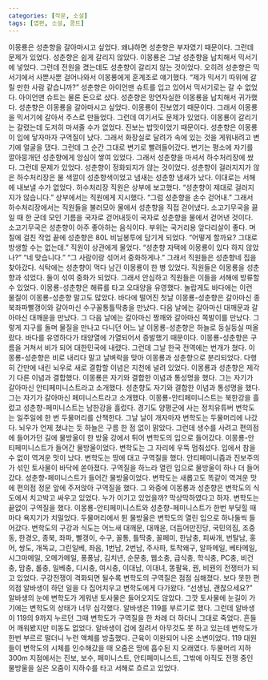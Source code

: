 ```yaml
---
categories: [작문, 소설]
tags: [엽편, 소설, 콩트]
---
```

이몽룡은 성춘향을 갈아마시고 싶었다. 왜냐하면 성춘향은 부자였기 때문이다. 그런데 문제가 있었다. 성춘향은 쉽게 갈리지 않았다. 이몽룡은 그날 성춘향을 납치해서 믹서기에 넣었다. 그런데 전원을 켰는데도 성춘향이 갈리지 않는 것이었다. 오히려 성춘향은 믹서기에서 사뿐사뿐 걸어나와서 이몽룡에게 훈계조로 얘기했다. “제가 믹서기 따위에 갈릴 만한 사람 같습니까?” 성춘향은 아이언맨 슈트를 입고 있어서 믹서기로는 갈 수 없었다. 아이언맨 슈트는 물론 돈으로 샀다. 성춘향은 망연자실한 이몽룡을 납치해서 귀가했다. 성춘향은 이몽룡을 갈아마시고 싶었다. 이몽룡이 진보였기 때문이다. 그래서 이몽룡을 믹서기에 갈아서 주스로 만들었다. 그런데 여기서도 문제가 있었다. 이몽룡이 갈리기는 갈렸는데 도저히 마셔줄 수가 없었다. 진보는 밥맛이었기 때문이다. 성춘향은 이몽룡이 입에 닿자마자 구역질이 났다. 그래서 화장실로 달려가 속에 있는 것을 게워내려고 변기에 얼굴을 댔다. 그런데 그 순간 그대로 변기로 빨려들어갔다. 변기는 평소에 자기를 깔아뭉개던 성춘향에게 앙심이 쌓여 있었다. 그래서 성춘향을 마셔서 하수처리장에 쌌다. 그런데 문제가 있었다. 성춘향이 정화되지가 않는 것이었다. 성춘향이 걸러지지가 않은 하수처리장은 물 색깔이 성춘향색이었고 냄새는 성춘향 냄새가 났다. 이대로는 서해에 내보낼 수가 없었다. 하수처리장 직원은 상부에 보고했다. “성춘향이 제대로 걸러지지가 않습니다.” 상부에서는 직원에게 지시했다. “그럼 성춘향을 손수 걷어내.” 그래서 하수처리장에서는 직원들을 불러모아 물에서 성춘향을 직접 걷어냈다. 소고기무국을 끓일 때 한 군데 모인 기름을 국자로 걷어내듯이 국자로 성춘향을 물에서 걷어낸 것이다. 소고기무국은 성춘향이 아주 좋아하는 음식이다. 부위는 국거리용 앞다리살이 좋다. 며칠에 걸친 작업 끝에 성춘향은 80L 비닐봉투에 담기게 되었다. “어떻게 할까요? 그대로 방생할 수는 없는데.” 직원이 상관에게 물었다. “성춘향 자택에 이몽룡이 있다 하지 않았나?” “네 맞습니다.” “그 사람이랑 섞어서 중화하게나.” 그래서 직원들은 성춘향네 집을 찾아갔다. 식탁에는 성춘향이 먹다 남긴 이몽룡이 한 병 있었다. 직원들은 이몽룡을 성춘향과 섞었다. 둘이 섞여 중화가 되었다. 그래서 안심하고 직원들은 이들을 서해에 방류할 수 있었다. 이몽룡-성춘향은 해류를 타고 오대양을 유영했다. 놀랍게도 바다에는 이런 물질이 이몽룡-성춘향 말고도 많았다. 바다에 떨어진 첫날 이몽룡-성춘향은 갈아마신 종북좌파빨갱이와 갈아마신 수구꼴통틀딱충을 만났다. 다음 날에는 갈아마신 대깨문과 갈아마신 대깨윤을 만났다. 그 다음 날에는 갈아마신 짱깨와 갈아마신 쪽발이를 만났다. 그렇게 지구를 돌며 물질을 만나고 다니던 어느 날 이몽룡-성춘향은 하늘로 둥실둥실 떠올랐다. 바다를 유영하다가 태양열에 가열되어서 증발했기 때문이다. 이몽룡-성춘향은 구름을 거쳐서 비가 되어 대한민국에 내렸다. 그런데 그날 한국 전역에는 번개가 쳤다. 이몽룡-성춘향은 비로 내리다 말고 날벼락을 맞아 이몽룡과 성춘향으로 분리되었다. 다행히 간만에 내린 뇌우로 새로 결합할 이념은 지천에 널려 있었다. 이몽룡과 성춘향은 제각기 다른 이념과 결합했다. 이몽룡은 자기와 결합한 이념과 통성명을 했다. 그는 자기가 갈아마신 안티페미니스트라고 소개했다. 성춘향도 자기와 결합한 이념과 통성명을 했다. 그는 자기가 갈아마신 페미니스트라고 소개했다. 이몽룡-안티페미니스트는 북한강을 흘렀고 성춘향-페미니스트는 남한강을 흘렀다. 경기도 양평군에 사는 정치유튜버 변학도는 일주일에 한 번 두물머리를 산책한다. 그날 날이 개자마자 변학도는 두물머리에 나갔다. 뇌우가 언제 쳤냐는 듯 하늘은 구름 한 점 없이 맑았다. 그런데 생수를 사려고 편의점에 들어가던 길에 물방울이 한 방울 강에서 튀어 변학도의 입으로 들어갔다. 이몽룡-안티페미니스트가 들어간 물방울이었다. 변학도는 그 자리에 우뚝 멈춰섰다. 입에서 참을 수 없이 역겨운 맛이 났다. 변학도는 땅에 대고 구역질을 했다. 안티페미니즘과 진보주의가 섞인 토사물이 바닥에 쏟아졌다. 구역질을 하느라 열린 입으로 물방울이 하나 더 들어갔다. 성춘향-페미니스트가 들어간 물방울이었다. 변학도는 새롭고도 똑같이 역겨운 맛에 편의점 정문 앞에 주저앉아 구역질을 했다. 그 와중에 이몽룡과 성춘향은 변학도의 식도에서 치고박고 싸우고 있었다. 누가 이기고 있었을까? 막상막하였다고 하자. 변학도는 끝없이 구역질을 했다. 이몽룡-안티페미니스트와 성춘향-페미니스트가 한번 부딪힐 때마다 욕지기가 치밀었다. 두물머리에서 튄 물방울은 변학도의 열린 입으로 하나둘씩 들어갔다. 변학도의 구강과 식도는 어느새 대깨문, 대깨윤, 더듬어만진당, 국민의짐, 조중동, 한경오, 종북, 좌파, 빨갱이, 수구, 꼴통, 틀딱충, 꼴페미, 한남충, 피싸개, 번탈남, 홍어, 쌍도, 개독교, 그린일베, 좌음, 1번남, 2번남, 주사파, 토착왜구, 알파메일, 베타메일, 시그마메일, 오메가메일, 퐁퐁남, 김치년, 순문충, 웹소충, 급식충, 학식충, PC충, 비건충, 맘충, 롤충, 일베충, 디시충, 여시충, 이대남, 이대녀, 똥팔육, 꿘, 비꿘의 전쟁터가 되고 있었다. 구강전쟁이 격화되면 될수록 변학도의 구역질은 점점 심해졌다. 보다 못한 편의점 알바생이 하던 일을 다 집어치우고 변학도에게 다가왔다. “선생님, 괜찮으세요?” 알바생의 눈에 변학도가 게워낸 토사물은 들어오지도 않았다. 그깟 토사물에 눈길이 가기에는 변학도의 상태가 너무 심각했다. 알바생은 119를 부르기로 했다. 그런데 알바생이 119의 9까지 누르던 그때 변학도가 구역질을 한 차례 더 하더니 그대로 죽었다. 흔들어 깨워봤지만 미동도 없었다. 알바생이 겁에 질려서 아무것도 못 하고 있는데 변학도가 한번 부르르 떨더니 누런 액체를 방출했다. 근육이 이완되어 나온 소변이었다. 119 대원들이 변학도의 시체를 인수해갔을 때 오줌은 땅에 흡수된 지 오래였다. 두물머리 지하 300m 지점에서는 진보, 보수, 페미니스트, 안티페미니스트, 그밖에 아직도 전쟁 중인 물방울을 실은 오줌이 지하수를 타고 서해로 흐르고 있었다.